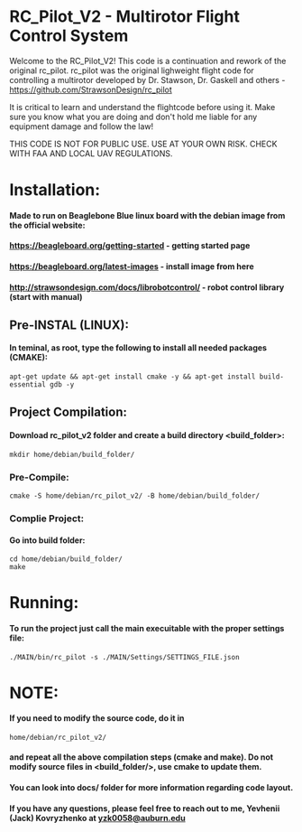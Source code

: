 # RC_Pilot_V2 - Multirotor Flight Control System

Welcome to the  RC_Pilot_V2!
This code is a continuation and rework of the original rc_pilot.
		rc_pilot was the original lighweight flight code for controlling a multirotor developed by 
		Dr. Stawson, Dr. Gaskell and others - https://github.com/StrawsonDesign/rc_pilot
		
It is critical to learn and understand the flightcode before using it. Make sure you know
what you are doing and don't hold me liable for any equipment damage and follow the law!

THIS CODE IS NOT FOR PUBLIC USE. USE AT YOUR OWN RISK. CHECK WITH FAA AND LOCAL UAV REGULATIONS. 

# Installation:
#### Made to run on Beaglebone Blue linux board with the debian image from the official website:
#### https://beagleboard.org/getting-started			- getting started page
#### https://beagleboard.org/latest-images 			- install image from here
#### http://strawsondesign.com/docs/librobotcontrol/ - robot control library (start with manual)

## Pre-INSTAL (LINUX):
#### In teminal, as root, type the following to install all needed packages (CMAKE):
	apt-get update && apt-get install cmake -y && apt-get install build-essential gdb -y

## Project Compilation:
#### Download rc_pilot_v2 folder and create a build directory <build_folder>: 
	mkdir home/debian/build_folder/

### Pre-Compile:
	cmake -S home/debian/rc_pilot_v2/ -B home/debian/build_folder/

### Complie Project:
#### Go into build folder:
	cd home/debian/build_folder/
	make

# Running: 
#### To run the project just call the main execuitable with the proper settings file:
	./MAIN/bin/rc_pilot -s ./MAIN/Settings/SETTINGS_FILE.json

# NOTE:
#### If you need to modify the source code, do it in 
	home/debian/rc_pilot_v2/
#### and repeat all the above compilation steps (cmake and make). Do not modify source files in <build_folder/>, use cmake to update them.
#### You can look into docs/ folder for more information regarding code layout.

#### If you have any questions, please feel free to reach out to me, Yevhenii (Jack) Kovryzhenko at yzk0058@auburn.edu
